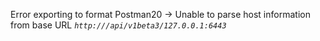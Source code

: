Error exporting to format Postman20 -> Unable to parse host information from base URL <i><code>http:///api/v1beta3/127.0.0.1:6443</code></i>